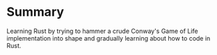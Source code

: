 # Summary
Learning Rust by trying to hammer a crude Conway's Game of Life implementation into shape and gradually learning about how to code in Rust.

